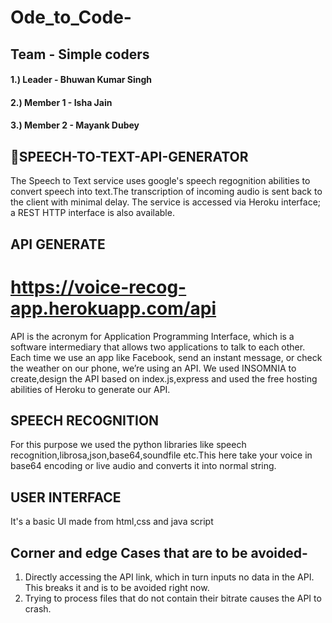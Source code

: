 # Ode_to_Code-
## Team - Simple coders

#### 1.) Leader - Bhuwan Kumar Singh
#### 2.) Member 1 - Isha Jain
#### 3.) Member 2 - Mayank Dubey

## 🎤SPEECH-TO-TEXT-API-GENERATOR
The Speech to Text service uses google's speech regognition abilities to convert speech into text.The transcription of incoming audio is sent back to the client with minimal delay. The service is accessed via Heroku interface; a REST HTTP interface is also available.

## API GENERATE
# https://voice-recog-app.herokuapp.com/api
API is the acronym for Application Programming Interface, which is a software intermediary that allows two applications to talk to each other. Each time we use an app like Facebook, send an instant message, or check the weather on our phone, we’re using an API.
We used INSOMNIA to create,design the API based on index.js,express and used the free hosting abilities of Heroku to generate our API.

## SPEECH RECOGNITION
For this purpose we used the python libraries like speech recognition,librosa,json,base64,soundfile etc.This here take your voice in base64 encoding or live audio and converts it into normal string.

## USER INTERFACE
It's a basic UI made from html,css and java script

## Corner and edge Cases that are to be avoided-
1. Directly accessing the API link, which in turn inputs no data in the API. This breaks it and is to be avoided right now.
2. Trying to process files that do not contain their bitrate causes the API to crash.
